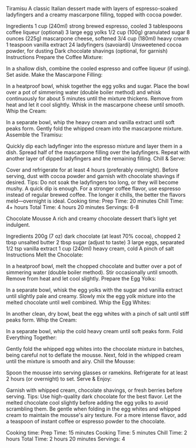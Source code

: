 Tiramisu
A classic Italian dessert made with layers of espresso-soaked ladyfingers and a creamy mascarpone filling, topped with cocoa powder.



Ingredients
1 cup (240ml) strong brewed espresso, cooled
3 tablespoons coffee liqueur (optional)
3 large egg yolks
1/2 cup (100g) granulated sugar
8 ounces (225g) mascarpone cheese, softened
3/4 cup (180ml) heavy cream
1 teaspoon vanilla extract
24 ladyfingers (savoiardi)
Unsweetened cocoa powder, for dusting
Dark chocolate shavings (optional, for garnish)
Instructions
Prepare the Coffee Mixture:

In a shallow dish, combine the cooled espresso and coffee liqueur (if using). Set aside.
Make the Mascarpone Filling:

In a heatproof bowl, whisk together the egg yolks and sugar.
Place the bowl over a pot of simmering water (double boiler method) and whisk continuously for about 5 minutes until the mixture thickens.
Remove from heat and let it cool slightly.
Whisk in the mascarpone cheese until smooth.
Whip the Cream:

In a separate bowl, whip the heavy cream and vanilla extract until soft peaks form.
Gently fold the whipped cream into the mascarpone mixture.
Assemble the Tiramisu:

Quickly dip each ladyfinger into the espresso mixture and layer them in a dish.
Spread half of the mascarpone filling over the ladyfingers.
Repeat with another layer of dipped ladyfingers and the remaining filling.
Chill & Serve:

Cover and refrigerate for at least 4 hours (preferably overnight).
Before serving, dust with cocoa powder and garnish with chocolate shavings if desired.
Tips:
Do not soak the ladyfingers too long, or they will become mushy. A quick dip is enough.
For a stronger coffee flavor, use espresso instead of regular brewed coffee.
The longer it chills, the better the flavors meld—overnight is ideal.
Cooking time:
Prep Time: 20 minutes
Chill Time: 4+ hours
Total Time: 4 hours 20 minutes
Servings: 6-8


Chocolate Mousse
A rich and creamy chocolate dessert that’s light yet indulgent.



Ingredients
200g (7 oz) dark chocolate (at least 70% cocoa), chopped
2 tbsp unsalted butter
2 tbsp sugar (adjust to taste)
3 large eggs, separated
1/2 tsp vanilla extract
1 cup (240ml) heavy cream, cold
A pinch of salt
Instructions
Melt the Chocolate:

In a heatproof bowl, melt the chopped chocolate and butter over a pot of simmering water (double boiler method). Stir occasionally until smooth. Remove from heat and let cool slightly.
Prepare the Egg Yolks:

In a separate bowl, whisk the egg yolks with the sugar and vanilla extract until slightly pale and creamy.
Slowly mix the egg yolk mixture into the melted chocolate until well combined.
Whip the Egg Whites:

In another clean, dry bowl, beat the egg whites with a pinch of salt until stiff peaks form.
Whip the Cream:

In a separate bowl, whip the cold heavy cream until soft peaks form.
Fold Everything Together:

Gently fold the whipped egg whites into the chocolate mixture in batches, being careful not to deflate the mousse.
Next, fold in the whipped cream until the mixture is smooth and airy.
Chill the Mousse:

Spoon the mousse into serving glasses or ramekins.
Refrigerate for at least 2 hours (or overnight) to set.
Serve & Enjoy:

Garnish with whipped cream, chocolate shavings, or fresh berries before serving.
Tips:
Use high-quality dark chocolate for the best flavor.
Let the melted chocolate cool slightly before adding the egg yolks to avoid scrambling them.
Be gentle when folding in the egg whites and whipped cream to maintain the mousse's airy texture.
For a more intense flavor, add a teaspoon of instant coffee or espresso powder to the chocolate.

Cooking time:
Prep Time: 15 minutes
Cooking Time: 5 minutes
Chill Time: 2 hours
Total Time: 2 hours 20 minutes
Servings: 4
